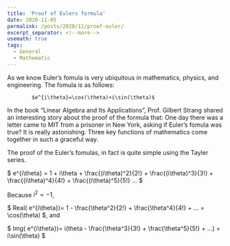 ```yaml
---
title: 'Proof of Eulers formula'
date: 2020-11-05
permalink: /posts/2020/11/proof-euler/
excerpt_separator: <!--more-->
usemath: true
tags:
  - General
  - Mathematic
---
```


As we know Euler’s fomula is very ubiquitous in mathematics, physics, and engineering. The fomula is as follows:

            $e^{i\theta}=\cos(\theta)+i\sin(\theta)$

In the book “Linear Algebra and Its Applications”, Prof. Gilbert Strang shared an interesting story about the proof of the formula that: One day there was a letter came to MIT from a prisoner in New York, asking if Euler’s fomula was true? It is really astonishing. Three key functions of mathematics come together in such a graceful way.

The proof of the Euler’s fomulas, in fact is quite simple using the Tayler series.

$ e^{i\theta} = 1 + i\theta + \frac{(i\theta)^2}{2!} + \frac{(i\theta)^3}{3!} + \frac{(i\theta)^4}{4!} + \frac{(i\theta)^5}{5!} ... $ 

Because $i^2=-1$, 

$ Real( e^{i\theta})= 1 - \frac{\theta^2}{2!} + \frac{\theta^4}{4!} + ... = \cos(\theta)   $, and 

$ Img( e^{i\theta})=  i(theta - \frac{\theta^3}{3!} + \frac{\theta^5}{5!} + ...) = i\sin(\theta)   $